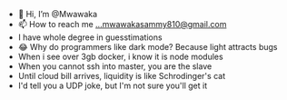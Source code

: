 - 👋 Hi, I’m @Mwawaka
- 📫 How to reach me ...mwawakasammy810@gmail.com
- I have whole degree in guesstimations
- 😂 Why do programmers like dark mode? Because light attracts bugs
- When i see over 3gb docker, i know it is node modules
- When you cannot ssh into master, you are the slave
- Until cloud bill arrives, liquidity is like Schrodinger's cat
- I'd tell you a UDP joke, but I'm not sure you'll get it

<!---
Mwawaka/Mwawaka is a ✨ special ✨ repository because its `README.md` (this file) appears on your GitHub profile.
You can click the Preview link to take a look at your changes.
--->
